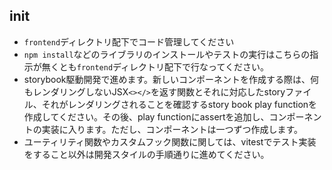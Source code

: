 ## init

- `frontend`ディレクトリ配下でコード管理してください
- `npm install`などのライブラリのインストールやテストの実行はこちらの指示が無くとも`frontend`ディレクトリ配下で行なってください。
- storybook駆動開発で進めます。新しいコンポーネントを作成する際は、何もレンダリングしないJSX`<></>`を返す関数とそれに対応したstoryファイル、それがレンダリングされることを確認するstory book play functionを作成してください。その後、play functionにassertを追加し、コンポーネントの実装に入ります。ただし、コンポーネントは一つずつ作成します。
- ユーティリティ関数やカスタムフック関数に関しては、vitestでテスト実装をすること以外は開発スタイルの手順通りに進めてください。
